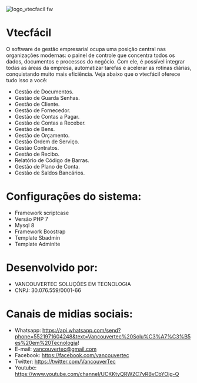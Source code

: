 ![logo_vtecfacil fw](https://user-images.githubusercontent.com/98604277/151984982-ec74249e-10f2-42e8-8d0b-7f0a3cca0a3b.png)
# Vtecfácil
O software de gestão empresarial ocupa uma posição central nas organizações modernas: o painel de controle que concentra todos os dados, documentos e processos do negócio. Com ele, é possível integrar todas as áreas da empresa, automatizar tarefas e acelerar as rotinas diárias, conquistando muito mais eficiência. Veja abaixo que o vtecfácil oferece tudo isso a você:

- Gestão de Documentos.
- Gestão de Guarda Senhas.
- Gestão de Cliente.
- Gestão de Fornecedor.
- Gestão de Contas a Pagar.
- Gestão de Contas a Receber.
- Gestão de Bens.
- Gestão de Orçamento.
- Gestão Ordem de Serviço.
- Gestão Contratos.
- Gestão de Recibo.
- Relatório de Código de Barras.
- Gestão de Plano de Conta.
- Gestão de Saldos Bancários.

# Configurações do sistema:
- Framework scriptcase
- Versão PHP 7
- Mysql 8
- Framework Boostrap
- Template Sbadmin
- Template Adminlte

# Desenvolvido por:
- VANCOUVERTEC SOLUÇÕES EM TECNOLOGIA
- CNPJ: 30.076.559/0001-66

# Canais de midias sociais:
- Whatsapp: https://api.whatsapp.com/send?phone=5521971604248&text=Vancouvertec%20Solu%C3%A7%C3%B5es%20em%20Tecnologia!
- E-mail: vancouvertec@gmail.com
- Facebook: https://facebook.com/vancouvertec
- Twitter: https://twitter.com/VancouverTec
- Youtube: https://www.youtube.com/channel/UCKKtyQRWZC7yRBvCbYOig-Q 
